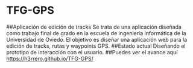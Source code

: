 # TFG-GPS
##Aplicación de edición de tracks
  Se trata de una aplicación diseñada como trabajo final de grado en la escuela de ingeniería informática de la Universidad de Oviedo.
  El objetivo es diseñar una aplicación web para la edición de tracks, rutas y waypoints GPS.
##Estado actual
  Diseñando el prototipo de interacción con el usuario.
##Puedes ver el avance aquí
  https://h3rrero.github.io/TFG-GPS/
